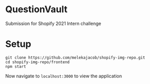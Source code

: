 # QuestionVault

Submission for Shopify 2021 Intern challenge

# Setup

```
git clone https://github.com/melekajacob/shopify-img-repo.git
cd shopify-img-repo/frontend
npm start
```

Now navigate to `localhost:3000` to view the application
